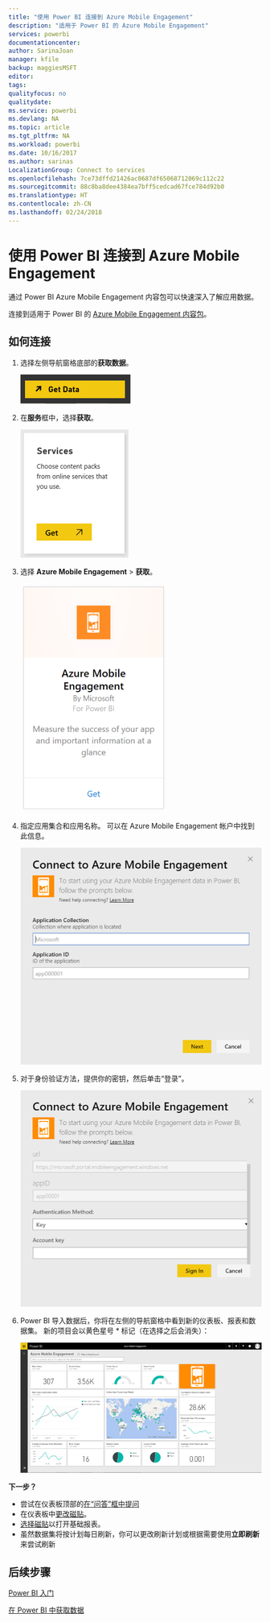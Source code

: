 ```yaml
---
title: "使用 Power BI 连接到 Azure Mobile Engagement"
description: "适用于 Power BI 的 Azure Mobile Engagement"
services: powerbi
documentationcenter: 
author: SarinaJoan
manager: kfile
backup: maggiesMSFT
editor: 
tags: 
qualityfocus: no
qualitydate: 
ms.service: powerbi
ms.devlang: NA
ms.topic: article
ms.tgt_pltfrm: NA
ms.workload: powerbi
ms.date: 10/16/2017
ms.author: sarinas
LocalizationGroup: Connect to services
ms.openlocfilehash: 7ce73dffd21426ac0687df65068712069c112c22
ms.sourcegitcommit: 88c8ba8dee4384ea7bff5cedcad67fce784d92b0
ms.translationtype: HT
ms.contentlocale: zh-CN
ms.lasthandoff: 02/24/2018
---
```

# <a name="connect-to-azure-mobile-engagement-with-power-bi"></a>使用 Power BI 连接到 Azure Mobile Engagement
通过 Power BI Azure Mobile Engagement 内容包可以快速深入了解应用数据。

连接到适用于 Power BI 的 [Azure Mobile Engagement 内容包](https://app.powerbi.com/groups/me/getdata/services/azme)。

## <a name="how-to-connect"></a>如何连接
1. 选择左侧导航窗格底部的**获取数据**。
   
    ![](media/service-connect-to-azure-mobile/getdata.png)
2. 在**服务**框中，选择**获取**。
   
    ![](media/service-connect-to-azure-mobile/services.png)
3. 选择 **Azure Mobile Engagement** \> **获取**。
   
    ![](media/service-connect-to-azure-mobile/azme.png) 
4. 指定应用集合和应用名称。 可以在 Azure Mobile Engagement 帐户中找到此信息。
   
    ![](media/service-connect-to-azure-mobile/parameters.png) 
5. 对于身份验证方法，提供你的密钥，然后单击“登录”。
   
    ![](media/service-connect-to-azure-mobile/creds.png)
6. Power BI 导入数据后，你将在左侧的导航窗格中看到新的仪表板、报表和数据集。 新的项目会以黄色星号 \* 标记（在选择之后会消失）：
   
    ![](media/service-connect-to-azure-mobile/dashboard.png)

 **下一步？**

* 尝试在仪表板顶部的[在“问答”框中提问](power-bi-q-and-a.md)
* 在仪表板中[更改磁贴](service-dashboard-edit-tile.md)。
* [选择磁贴](service-dashboard-tiles.md)以打开基础报表。
* 虽然数据集将按计划每日刷新，你可以更改刷新计划或根据需要使用**立即刷新**来尝试刷新

## <a name="next-steps"></a>后续步骤
[Power BI 入门](service-get-started.md)

[在 Power BI 中获取数据](service-get-data.md)

